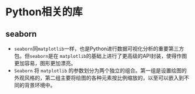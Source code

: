 # Python相关的库

## seaborn

- `seaborn`同`matplotlib`一样，也是Python进行数据可视化分析的重要第三方包。但`seaborn`是在 `matplotlib`的基础上进行了更高级的API封装，使得作图更加容易，图形更加漂亮。
- `Seaborn` 将 `matplotlib` 的参数划分为两个独立的组合。第一组是设置绘图的外观风格的，第二组主要将绘图的各种元素按比例缩放的，以至可以嵌入到不同的背景环境中。